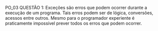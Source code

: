 PO_03
QUESTÃO 1: Exceções são erros que podem ocorrer durante a execução de um programa. Tais erros podem ser de lógica, conversões, acessos entre outros. 
Mesmo para o programador experiente é praticamente impossível prever todos os erros que podem ocorrer.

